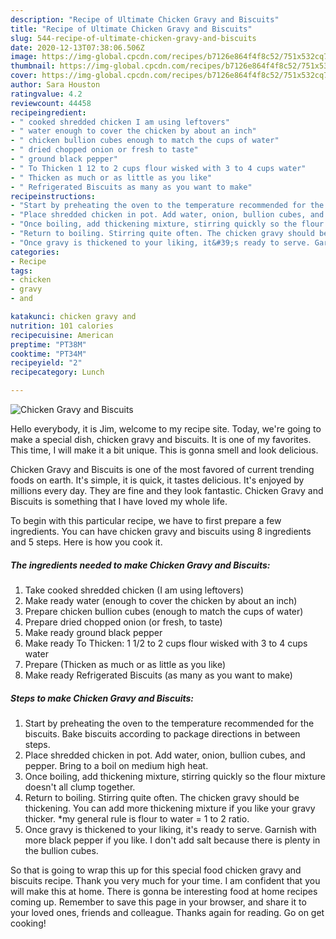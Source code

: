 ```yaml
---
description: "Recipe of Ultimate Chicken Gravy and Biscuits"
title: "Recipe of Ultimate Chicken Gravy and Biscuits"
slug: 544-recipe-of-ultimate-chicken-gravy-and-biscuits
date: 2020-12-13T07:38:06.506Z
image: https://img-global.cpcdn.com/recipes/b7126e864f4f8c52/751x532cq70/chicken-gravy-and-biscuits-recipe-main-photo.jpg
thumbnail: https://img-global.cpcdn.com/recipes/b7126e864f4f8c52/751x532cq70/chicken-gravy-and-biscuits-recipe-main-photo.jpg
cover: https://img-global.cpcdn.com/recipes/b7126e864f4f8c52/751x532cq70/chicken-gravy-and-biscuits-recipe-main-photo.jpg
author: Sara Houston
ratingvalue: 4.2
reviewcount: 44458
recipeingredient:
- " cooked shredded chicken I am using leftovers"
- " water enough to cover the chicken by about an inch"
- " chicken bullion cubes enough to match the cups of water"
- " dried chopped onion or fresh to taste"
- " ground black pepper"
- " To Thicken 1 12 to 2 cups flour wisked with 3 to 4 cups water"
- " Thicken as much or as little as you like"
- " Refrigerated Biscuits as many as you want to make"
recipeinstructions:
- "Start by preheating the oven to the temperature recommended for the biscuits. Bake biscuits according to package directions in between steps."
- "Place shredded chicken in pot. Add water, onion, bullion cubes, and pepper. Bring to a boil on medium high heat."
- "Once boiling, add thickening mixture, stirring quickly so the flour mixture doesn&#39;t all clump together."
- "Return to boiling. Stirring quite often. The chicken gravy should be thickening. You can add more thickening mixture if you like your gravy thicker. *my general rule is flour to water = 1 to 2 ratio."
- "Once gravy is thickened to your liking, it&#39;s ready to serve. Garnish with more black pepper if you like. I don&#39;t add salt because there is plenty in the bullion cubes."
categories:
- Recipe
tags:
- chicken
- gravy
- and

katakunci: chicken gravy and 
nutrition: 101 calories
recipecuisine: American
preptime: "PT38M"
cooktime: "PT34M"
recipeyield: "2"
recipecategory: Lunch

---
```



![Chicken Gravy and Biscuits](https://img-global.cpcdn.com/recipes/b7126e864f4f8c52/751x532cq70/chicken-gravy-and-biscuits-recipe-main-photo.jpg)

Hello everybody, it is Jim, welcome to my recipe site. Today, we're going to make a special dish, chicken gravy and biscuits. It is one of my favorites. This time, I will make it a bit unique. This is gonna smell and look delicious.



Chicken Gravy and Biscuits is one of the most favored of current trending foods on earth. It's simple, it is quick, it tastes delicious. It's enjoyed by millions every day. They are fine and they look fantastic. Chicken Gravy and Biscuits is something that I have loved my whole life.


To begin with this particular recipe, we have to first prepare a few ingredients. You can have chicken gravy and biscuits using 8 ingredients and 5 steps. Here is how you cook it.

<!--inarticleads1-->

##### The ingredients needed to make Chicken Gravy and Biscuits:

1. Take  cooked shredded chicken (I am using leftovers)
1. Make ready  water (enough to cover the chicken by about an inch)
1. Prepare  chicken bullion cubes (enough to match the cups of water)
1. Prepare  dried chopped onion (or fresh, to taste)
1. Make ready  ground black pepper
1. Make ready  To Thicken: 1 1/2 to 2 cups flour wisked with 3 to 4 cups water
1. Prepare  (Thicken as much or as little as you like)
1. Make ready  Refrigerated Biscuits (as many as you want to make)




<!--inarticleads2-->

##### Steps to make Chicken Gravy and Biscuits:

1. Start by preheating the oven to the temperature recommended for the biscuits. Bake biscuits according to package directions in between steps.
1. Place shredded chicken in pot. Add water, onion, bullion cubes, and pepper. Bring to a boil on medium high heat.
1. Once boiling, add thickening mixture, stirring quickly so the flour mixture doesn&#39;t all clump together.
1. Return to boiling. Stirring quite often. The chicken gravy should be thickening. You can add more thickening mixture if you like your gravy thicker. *my general rule is flour to water = 1 to 2 ratio.
1. Once gravy is thickened to your liking, it&#39;s ready to serve. Garnish with more black pepper if you like. I don&#39;t add salt because there is plenty in the bullion cubes.




So that is going to wrap this up for this special food chicken gravy and biscuits recipe. Thank you very much for your time. I am confident that you will make this at home. There is gonna be interesting food at home recipes coming up. Remember to save this page in your browser, and share it to your loved ones, friends and colleague. Thanks again for reading. Go on get cooking!
